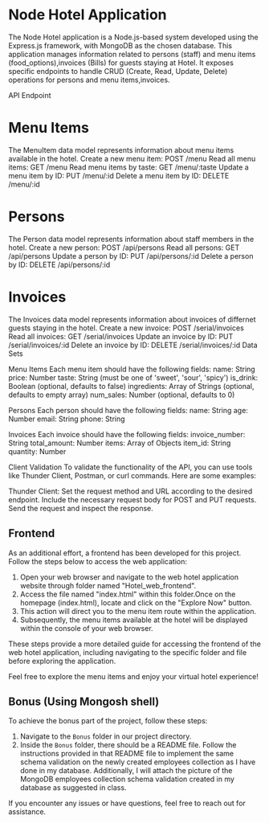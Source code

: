 # Node Hotel Application

The Node Hotel application is a Node.js-based system developed using the Express.js framework, with MongoDB as the chosen database. This application manages information related to persons (staff) and menu items (food_options),invoices (Bills) for guests staying at Hotel. It exposes specific endpoints to handle CRUD (Create, Read, Update, Delete) operations for persons and menu items,invoices.

API Endpoint

# Menu Items

The MenuItem data model represents information about menu items available in the hotel.
Create a new menu item: POST /menu
Read all menu items: GET /menu
Read menu items by taste: GET /menu/:taste
Update a menu item by ID: PUT /menu/:id
Delete a menu item by ID: DELETE /menu/:id

# Persons

The Person data model represents information about staff members in the hotel.
Create a new person: POST /api/persons
Read all persons: GET /api/persons
Update a person by ID: PUT /api/persons/:id
Delete a person by ID: DELETE /api/persons/:id

# Invoices

The Invoices data model represents information about invoices of differnet guests staying in the hotel.
Create a new invoice: POST /serial/invoices
Read all invoices: GET /serial/invoices
Update an invoice by ID: PUT /serial/invoices/:id
Delete an invoice by ID: DELETE /serial/invoices/:id
Data Sets

Menu Items
Each menu item should have the following fields:
name: String
price: Number
taste: String (must be one of 'sweet', 'sour', 'spicy')
is_drink: Boolean (optional, defaults to false)
ingredients: Array of Strings (optional, defaults to empty array)
num_sales: Number (optional, defaults to 0)

Persons
Each person should have the following fields:
name: String
age: Number
email: String
phone: String

Invoices
Each invoice should have the following fields:
invoice_number: String
total_amount: Number
items: Array of Objects
item_id: String
quantity: Number

Client Validation
To validate the functionality of the API, you can use tools like Thunder Client, Postman, or curl commands. Here are some examples:

Thunder Client:
Set the request method and URL according to the desired endpoint.
Include the necessary request body for POST and PUT requests.
Send the request and inspect the response.

## Frontend

As an additional effort, a frontend has been developed for this project. Follow the steps below to access the web application:

1. Open your web browser and navigate to the web hotel application website through folder named "Hotel_web_frontend".
2. Access the file named "index.html" within this folder.Once on the
   homepage (index.html), locate and click on the "Explore Now" button.
3. This action will direct you to the menu item route within the application.
4. Subsequently, the menu items available at the hotel will be displayed within the console of your web browser.

These steps provide a more detailed guide for accessing the frontend of the web hotel application, including navigating to the specific folder and file before exploring the application.

Feel free to explore the menu items and enjoy your virtual hotel experience!

## Bonus (Using Mongosh shell)

To achieve the bonus part of the project, follow these steps:

1. Navigate to the `Bonus` folder in our project directory.
2. Inside the `Bonus` folder, there should be a README file. Follow the instructions provided in that README file to implement the same schema validation on the newly created employees collection as I have done in my database. Additionally, I will attach the picture of the MongoDB employees collection schema validation created in my database as suggested in class.

If you encounter any issues or have questions, feel free to reach out for assistance.
